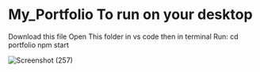# My_Portfolio To run on your desktop
Download this file
Open This folder in vs code then in terminal Run:
cd portfolio
npm start

![Screenshot (257)](https://github.com/user-attachments/assets/f140c853-8d58-40fb-b762-1227e702e895)


